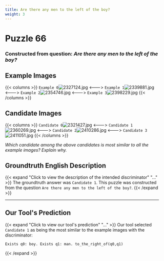```yaml
---
title: Are there any men to the left of the boy?
weight: 3
---
```


# Puzzle 66
### Constructed from question: _Are there any men to the left of the boy?_


## Example Images
{{< columns >}}
`Example 0`![2327124.jpg](/gqa_images/2327124.jpg)
<--->
`Example 1`![2339881.jpg](/gqa_images/2339881.jpg)
<--->
`Example 2`![2354746.jpg](/gqa_images/2354746.jpg)
<--->
`Example 3`![2398229.jpg](/gqa_images/2398229.jpg)
{{< /columns >}}

## Candidate Images
{{< columns >}}
`Candidate 0`![2321427.jpg](/gqa_images/2321427.jpg)
<--->
`Candidate 1`![2360269.jpg](/gqa_images/2360269.jpg)
<--->
`Candidate 2`![2410286.jpg](/gqa_images/2410286.jpg)
<--->
`Candidate 3`![2411051.jpg](/gqa_images/2411051.jpg)
{{< /columns >}}

*Which candidate among the above candidates is most similar to all the example images? Explain why.*

## Groundtruth English Description

{{< expand "Click to view the description of the intended discriminator" "..." >}}
The groundtruth answer was `Candidate 1`. This puzzle was constructed from the question `Are there any men to the left of the boy?`.
{{< /expand >}}

---

## Our Tool's Prediction

{{< expand "Click to view our tool's prediction" "..." >}}
Our tool selected `Candidate 1` as being the most similar to the example images with the discriminator:
```plaintext
Exists q0: boy. Exists q1: man. to_the_right_of(q0,q1)
```
{{< /expand >}}
